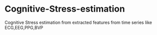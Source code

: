 # Cognitive-Stress-estimation
Cognitive Stress estimation from extracted features from time series like ECG,EEG,PPG,BVP
